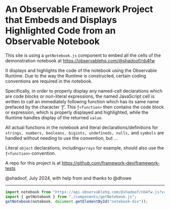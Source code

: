 # An Observable Framework Project that Embeds and Displays Highlighted Code from an Observable Notebook

This site is using a `getNotebook.js` component to embed all the cells of the demonstration notebook at https://observablehq.com/@shadoof/nb4fw 

It displays and highlights the code of the notebook using the Observable Runtime. Due to the way the Runtime is constructed, certain coding conventions are required in the notebook.

Specifically, in order to properly display any named-cell declarations which are code blocks or non-literal expressions, the named JavaScript cell is written to call an immediately following function which has its same name prefaced by the character ‘ƒ’. This `ƒ<function>` then contains the code block or expression, which is properly displayed and highlighted, while the Runtime handles display of the returned `value`.

All actual functions in the notebook and literal declarations/definitions for `strings, numbers, booleans, bigints, undefineds, nulls,` and `symbols` are handled without needing to use the convention, but ...

Literal `object` declarations, including`arrays` for example, should also use the `ƒ<function>` convention.

A repo for this project is at https://github.com/framework-dev/framework-tests

@shadoof, July 2024, with help from and thanks to @dhowe

---
```js echo
import notebook from "https://api.observablehq.com/@shadoof/nb4fw.js?v=4";
import { getNotebook } from "./components/getNotebook.js";
getNotebook(notebook, document.getElementById("notebook-div"));
```
<div id="notebook-div"></div>